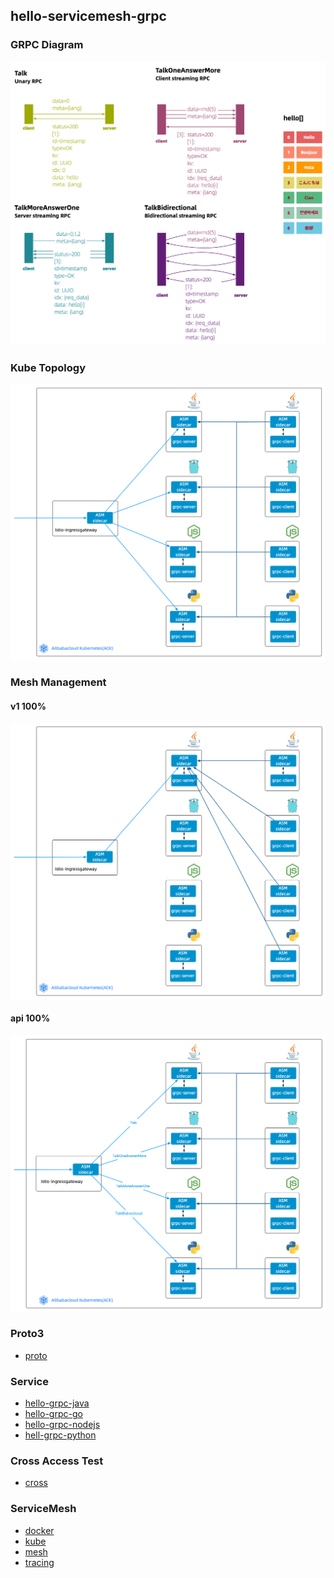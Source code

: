## hello-servicemesh-grpc
### GRPC Diagram
![](img/grpc_diagram.png)
### Kube Topology
![](img/grpc_kube.png)

### Mesh Management
#### v1 100%
![](img/grpc_mesh_v1_100.png)

#### api 100%
![](img/grpc_mesh_api_100.png)

### Proto3
- [proto](proto)

### Service
- [hello-grpc-java](hello-grpc-java)
- [hello-grpc-go](hello-grpc-go)
- [hello-grpc-nodejs](hello-grpc-nodejs)
- [hell-grpc-python ](hell-grpc-python )

### Cross Access Test
- [cross](cross)

### ServiceMesh
- [docker](docker)
- [kube](kube)
- [mesh](mesh)
- [tracing](tracing)